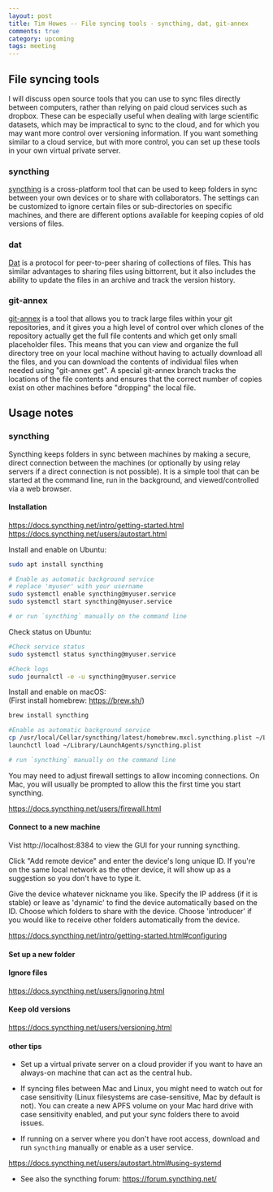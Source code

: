```yaml
---
layout: post
title: Tim Howes -- File syncing tools - syncthing, dat, git-annex
comments: true
category: upcoming
tags: meeting
---
```


## File syncing tools

I will discuss open source tools that you can use to sync files directly between
computers, rather than relying on paid cloud services such as dropbox.  These
can be especially useful when dealing with large scientific datasets, which may
be impractical to sync to the cloud, and for which you may want more control over
versioning information.  If you want something similar to a cloud service, but
with more control, you can set up these tools in your own virtual private server.

### syncthing
[syncthing](https://syncthing.net) is a cross-platform tool that can be used to
keep folders in sync between your own devices or to share with collaborators.
The settings can be customized to ignore certain files or sub-directories on
specific machines, and there are different options available for keeping copies
of old versions of files.

### dat
[Dat](https://datproject.org) is a protocol for peer-to-peer sharing of collections of files.  This has
similar advantages to sharing files using bittorrent, but it also includes the
ability to update the files in an archive and track the version history.

### git-annex
[git-annex](https://git-annex.branchable.com) is a tool that allows you to track large files within your git
repositories, and it gives you a high level of control over which clones of the
repository actually get the full file contents and which get only small placeholder
files.  This means that you can view and organize the full directory tree on your
local machine without having to actually download all the files, and you can download
the contents of individual files when needed using "git-annex get".  A special
git-annex branch tracks the locations of the file contents and ensures that the
correct number of copies exist on other machines before "dropping" the local file.


## Usage notes

### syncthing

Syncthing keeps folders in sync between machines by making a secure, direct connection between the machines (or optionally by using relay servers if a direct connection is not possible). It is a simple tool that can be started at the command line, run in the background, and viewed/controlled via a web browser.

#### Installation

https://docs.syncthing.net/intro/getting-started.html
https://docs.syncthing.net/users/autostart.html

Install and enable on Ubuntu:
```bash
sudo apt install syncthing

# Enable as automatic background service
# replace 'myuser' with your username
sudo systemctl enable syncthing@myuser.service
sudo systemctl start syncthing@myuser.service

# or run `syncthing` manually on the command line
```

Check status on Ubuntu:
```bash
#Check service status
sudo systemctl status syncthing@myuser.service

#Check logs
sudo journalctl -e -u syncthing@myuser.service
```

Install and enable on macOS: <br>
(First install homebrew: https://brew.sh/)
```bash
brew install syncthing

#Enable as automatic background service
cp /usr/local/Cellar/syncthing/latest/homebrew.mxcl.syncthing.plist ~/Library/LaunchAgents/syncthing.plist
launchctl load ~/Library/LaunchAgents/syncthing.plist

# run `syncthing` manually on the command line
```

You may need to adjust firewall settings to allow incoming connections. On Mac, you will usually be prompted to allow this the first time you start syncthing.

https://docs.syncthing.net/users/firewall.html


#### Connect to a new machine

Vist http://localhost:8384 to view the GUI for your running syncthing.

Click "Add remote device" and enter the device's long unique ID. If you're on the same local network as the other device, it will show up as a suggestion so you don't have to type it.

Give the device whatever nickname you like. Specify the IP address (if it is stable) or leave as 'dynamic' to find the device automatically based on the ID. Choose which folders to share with the device. Choose 'introducer' if you would like to receive other folders automatically from the device.

https://docs.syncthing.net/intro/getting-started.html#configuring

#### Set up a new folder

#### Ignore files

https://docs.syncthing.net/users/ignoring.html

#### Keep old versions

https://docs.syncthing.net/users/versioning.html

#### other tips

* Set up a virtual private server on a cloud provider if you want to have an always-on machine that can act as the central hub.

* If syncing files between Mac and Linux, you might need to watch out for case sensitivity (Linux filesystems are case-sensitive, Mac by default is not). You can create a new APFS volume on your Mac hard drive with case sensitivity enabled, and put your sync folders there to avoid issues.

* If running on a server where you don't have root access, download and run `syncthing` manually or enable as a user service.

https://docs.syncthing.net/users/autostart.html#using-systemd

* See also the syncthing forum: https://forum.syncthing.net/
